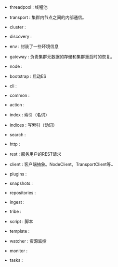 - threadpool :  线程池 
 
- transport : 集群内节点之间的内部通信。 

- cluster : 
- discovery :
- env : 封装了一些环境信息
- gateway : 负责集群元数据的存储和集群重启时的恢复。 
- node : 

 

- bootstrap : 启动ES
- cli : 
- common :
- action :
- index : 索引（名词）
- indices : 写索引（动词）
- search : 
- http : 
- rest : 服务用户的REST请求
- client : 客户端抽象。NodeClient，TransportClient等..
- plugins :
- snapshots :
- repositories : 
- ingest :  
- tribe : 
- script : 脚本
- template : 
- watcher : 资源监控
- monitor :
- tasks :